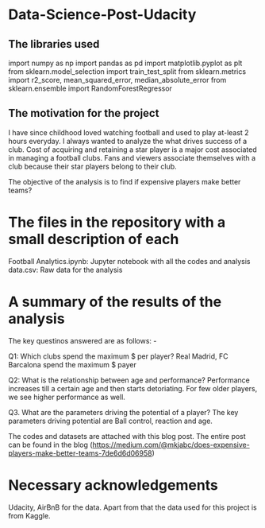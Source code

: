 # Data-Science-Post-Udacity

## The libraries used 

import numpy as np
import pandas as pd
import matplotlib.pyplot as plt
from sklearn.model_selection import train_test_split
from sklearn.metrics import r2_score, mean_squared_error, median_absolute_error
from sklearn.ensemble import RandomForestRegressor

## The motivation for the project 

I have since childhood loved watching football and used to play at-least 2 hours everyday. I always wanted to analyze the what drives success of a club. Cost of acquiring and retaining a star player is a major cost associated in managing a football clubs. Fans and viewers associate themselves with a club because their star players belong to their club.

The objective of the analysis is to find if expensive players make better teams?

# The files in the repository with a small description of each
Football Analytics.ipynb: Jupyter notebook with all the codes and analysis
data.csv: Raw data for the analysis

# A summary of the results of the analysis
The key questinos answered are as follows: -

Q1: Which clubs spend the maximum $ per player?
Real Madrid, FC Barcalona spend the maximum $ payer

Q2: What is the relationship between age and performance?
Performance increases till a certain age and then starts detoriating. For few older players, we see higher performance as well.

Q3. What are the parameters driving the potential of a player?
The key parameters driving potential are Ball control, reaction and age.

The codes and datasets are attached with this blog post. The entire post can be found in the blog (https://medium.com/@mkjabc/does-expensive-players-make-better-teams-7de6d6d06958)



# Necessary acknowledgements
Udacity, AirBnB for the data. Apart from that the data used for this project is from Kaggle.
